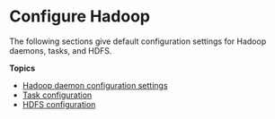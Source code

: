 # Configure Hadoop<a name="emr-hadoop-config"></a>

The following sections give default configuration settings for Hadoop daemons, tasks, and HDFS\.

**Topics**
+ [Hadoop daemon configuration settings](emr-hadoop-daemons.md)
+ [Task configuration](emr-hadoop-task-config.md)
+ [HDFS configuration](emr-hdfs-config.md)